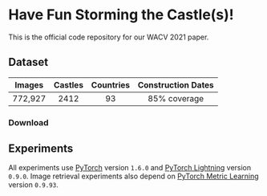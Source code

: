# Have Fun Storming the Castle(s)!

This is the official code repository for our WACV 2021 paper.

## Dataset

| Images | Castles | Countries | Construction Dates |
| :---: | :----: | :----: | :----: |
| 772,927 | 2412 | 93 | 85% coverage |

### Download

## Experiments

All experiments use [PyTorch](https://pytorch.org/) version `1.6.0` and [PyTorch Lightning](https://www.pytorchlightning.ai/) version `0.9.0`. Image retrieval experiments also depend on [PyTorch Metric Learning](https://kevinmusgrave.github.io/pytorch-metric-learning/) version `0.9.93`.

